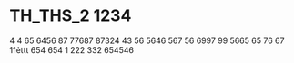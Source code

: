 # TH_THS_2 1234
4
4
65
6456
87
77687
87324
43
56
5646
567
56
6997
99
5665
65
76
67
11ẻttt
654
654
1
222
332
654546
